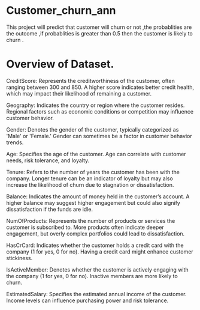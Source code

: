 # Customer_churn_ann
This project will predict that customer will churn or not ,the probablities are the outcome ,if probablities is greater than 0.5 then the customer is likely to churn .


<h1>Overview of Dataset.</h1>

CreditScore: Represents the creditworthiness of the customer, often ranging between 300 and 850. A higher score indicates better credit health, which may impact their likelihood of remaining a customer.

Geography: Indicates the country or region where the customer resides. Regional factors such as economic conditions or competition may influence customer behavior.

Gender: Denotes the gender of the customer, typically categorized as 'Male' or 'Female.' Gender can sometimes be a factor in customer behavior trends.

Age: Specifies the age of the customer. Age can correlate with customer needs, risk tolerance, and loyalty.

Tenure: Refers to the number of years the customer has been with the company. Longer tenure can be an indicator of loyalty but may also increase the likelihood of churn due to stagnation or dissatisfaction.

Balance: Indicates the amount of money held in the customer’s account. A higher balance may suggest higher engagement but could also signify dissatisfaction if the funds are idle.

NumOfProducts: Represents the number of products or services the customer is subscribed to. More products often indicate deeper engagement, but overly complex portfolios could lead to dissatisfaction.

HasCrCard: Indicates whether the customer holds a credit card with the company (1 for yes, 0 for no). Having a credit card might enhance customer stickiness.

IsActiveMember: Denotes whether the customer is actively engaging with the company (1 for yes, 0 for no). Inactive members are more likely to churn.

EstimatedSalary: Specifies the estimated annual income of the customer. Income levels can influence purchasing power and risk tolerance.
